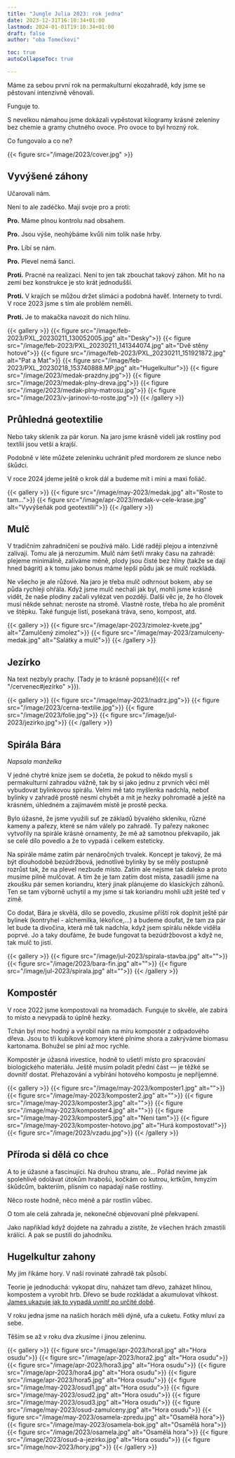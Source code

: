 ```yaml
---
title: "Jungle Julia 2023: rok jedna"
date: 2023-12-31T16:10:34+01:00
lastmod: 2024-01-01T19:10:34+01:00
draft: false
author: "oba Tomečkovi"

toc: true
autoCollapseToc: true

---
```


Máme za sebou první rok na permakulturní ekozahradě, kdy jsme se pěstovaní intenzivně věnovali.

Funguje to.

S nevelkou námahou jsme dokázali vypěstovat kilogramy krásné zeleniny bez chemie a gramy chutného ovoce. Pro ovoce to byl hrozný rok.

Co fungovalo a co ne?

{{< figure src="/image/2023/cover.jpg" >}}

<!--more-->

## Vyvýšené záhony

Učarovali nám.

Není to ale zadéčko. Mají svoje pro a proti:

**Pro.** Máme plnou kontrolu nad obsahem.

**Pro.** Jsou výše, neohýbáme kvůli nim tolik naše hrby.

**Pro.** Líbí se nám.

**Pro.** Plevel nemá šanci.

**Proti.** Pracné na realizaci. Není to jen tak zbouchat takový záhon. Mít ho na zemi bez konstrukce je sto krát jednodušší.

**Proti.** V krajích se můžou držet slimáci a podobná havěť. Internety to tvrdí. V roce 2023 jsme s tím ale problém neměli.

**Proti.** Je to makačka navozit do nich hlínu.

{{< gallery >}}
{{< figure src="/image/feb-2023/PXL_20230211_130052005.jpg" alt="Desky">}}
{{< figure src="/image/feb-2023/PXL_20230211_141344074.jpg" alt="Dvě stěny hotové">}}
{{< figure src="/image/feb-2023/PXL_20230211_151921872.jpg" alt="Pat a Mat">}}
{{< figure src="/image/feb-2023/PXL_20230218_153740888.MP.jpg" alt="Hugelkultur">}}
{{< figure src="/image/2023/medak-prazdny.jpg">}}
{{< figure src="/image/2023/medak-plny-dreva.jpg">}}
{{< figure src="/image/2023/medak-plny-matrosu.jpg">}}
{{< figure src="/image/2023/v-jarinovi-to-roste.jpg">}}
{{< /gallery >}}


## Průhledná geotextilie

Nebo taky skleník za pár korun. Na jaro jsme krásně videli jak rostliny pod textílií jsou vetší a krajší.

Podobně v léte můžete zeleninku uchránit před mordorem ze slunce nebo škůdci.

V roce 2024 jdeme ještě o krok dál a budeme mít i mini a maxi foliáč.

{{< gallery >}}
{{< figure src="/image/may-2023/medak.jpg" alt="Roste to tam...">}}
{{< figure src="/image/apr-2023/medak-v-cele-krase.jpg" alt="Vyvýšeňák pod geotextílií">}}
{{< /gallery >}}

## Mulč

V tradičním zahradničení se používá málo. Lidé raději plejou a intenzivně zalívají. Tomu ale já nerozumím. Mulč nám šetří mraky času na zahradě: plejeme minimálně, zalíváme méně, plody jsou čisté bez hlíny (takže se dají hned bágrit) a k tomu jako bonus máme lepší půdu jak se mulč rozkládá.

Ne všecho je ale růžové. Na jaro je třeba mulč odhrnout bokem, aby se půda rychleji ohřála. Když jsme mulč nechali jak byl, mohli jsme krásně vidět, že naše plodiny začali vylézat ven později. Další věc je, že ho človek musí někde sehnat: neroste na stromě. Vlastně roste, třeba ho ale proměnit ve štěpku. Také funguje listí, posekaná tráva, seno, kompost, atd.

{{< gallery >}}
{{< figure src="/image/apr-2023/zimolez-kvete.jpg" alt="Zamulčený zimolez">}}
{{< figure src="/image/may-2023/zamulceny-medak.jpg" alt="Salátky a mulč">}}
{{< /gallery >}}

## Jezírko

Na text nezbyly prachy. [Tady je to krásně popsané]({{< ref "/cervenec#jezírko" >}}).

{{< gallery >}}
{{< figure src="/image/may-2023/nadrz.jpg">}}
{{< figure src="/image/2023/cerna-textilie.jpg">}}
{{< figure src="/image/2023/folie.jpg">}}
{{< figure src="/image/jul-2023/jezirko.jpg">}}
{{< /gallery >}}

## Spirála Bára
*Napsala manželka*

V jedné chytré knize jsem se dočetla, že pokud to někdo myslí s permakulturní zahradou vážně, tak by si jako jednu z prvních věcí měl vybudovat bylinkovou spirálu. Velmi mě tato myšlenka nadchla, neboť bylinky v zahradě prostě nesmí chybět a mít je hezky pohromadě a ještě na krásném, úhledném a zajímavém místě je prostě pecka.

Bylo úžasné, že jsme využili suť ze základů bývalého skleníku, různé kameny a pařezy, které se nám válely po zahradě. Ty pařezy nakonec vytvořily na spirále krásné ornamenty, že mě až samotnou překvapilo, jak se celé dílo povedlo a že to vypadá i celkem esteticky.

Na spirále máme zatím pár nenáročných trvalek. Koncept je takový, že má být dlouhodobě bezúdržbová, jednotlivé bylinky by se měly postupně rozrůst tak, že na plevel nezbude místo. Zatím ale nejsme tak daleko a proto musíme pilně mulčovat. A tím že je tam zatím dost místa, zasadili jsme na zkoušku pár semen koriandru, který jinak plánujeme do klasických záhonů. Ten se tam výborně uchytil a my jsme si tak koriandru mohli užít ještě teď v zimě.

Co dodat, Bára je skvělá, dílo se povedlo, zkusíme příští rok doplnit ještě pár bylinek (kontryhel - alchemilka, lékořice,…) a budeme doufat, že tam za pár let bude ta divočina, která mě tak nadchla, když jsem spirálu někde viděla poprvé. Jo a taky doufáme, že bude fungovat ta bezúdržbovost a když ne, tak mulč to jistí.

{{< gallery >}}
  {{< figure src="/image/jul-2023/spirala-stavba.jpg" alt="">}}
  {{< figure src="/image/2023/bara-fin.jpg" alt="">}}
  {{< figure src="/image/jul-2023/spirala.jpg" alt="">}}
{{< /gallery >}}

## Kompostér

V roce 2022 jsme kompostovali na hromadách. Funguje to skvěle, ale zabírá to místo a nevypadá to úplně hezky.

Tchán byl moc hodný a vyrobil nám na míru kompostér z odpadového dřeva. Jsou to tři kubíkové komory které plníme shora a zakrýváme biomasu kartonama. Bohužel se plní až moc rychle.

Kompostér je úžasná investice, hodně to ušetří místo pro spracování biologického materiálu. Ještě musím poladit přední část — je těžké se dovnitř dostat. Přehazování a vybírání hotového kompostu je nepříjemné.

{{< gallery >}}
  {{< figure src="/image/may-2023/komposter1.jpg" alt="">}}
  {{< figure src="/image/may-2023/komposter2.jpg" alt="">}}
  {{< figure src="/image/may-2023/komposter3.jpg" alt="">}}
  {{< figure src="/image/may-2023/komposter4.jpg" alt="">}}
  {{< figure src="/image/may-2023/komposter5.jpg" alt="Neni tam">}}
  {{< figure src="/image/may-2023/komposter-hotovo.jpg" alt="Hurá kompostovat!">}}
  {{< figure src="/image/2023/vzadu.jpg">}}
{{< /gallery >}}


## Příroda si dělá co chce

A to je úžasné a fascinující. Na druhou stranu, ale... Pořád nevíme jak spolehlivě odolávat útokům hrabošú, kočkám co kutrou, krtkům, hmyzím škůdcům, bakteriím, plísním co napadají naše rostliny.

Něco roste hodně, něco méně a pár rostlin vůbec.

O tom ale celá zahrada je, nekonečné objevovaní plné překvapení.

Jako napřiklad když dojdete na zahradu a zistíte, že všechen hrách zmastili králíci. A pak se pustili do jahodníku.


## Hugelkultur zahony

My jim říkáme hory. V naší rovinaté zahradě tak působí.

Teorie je jednoduchá: vykopat díru, naházet tam dřevo, zaházet hlínou, kompostem a vyrobit hrb. Dřevo se bude rozkládat a akumulovat vlhkost. [James ukazuje jak to vypadá uvnitř po určité době](https://www.youtube.com/watch?v=JbJIZsVdGxU).

V roku jedna jsme na našich horách měli dýně, ufa a cuketu. Fotky mluví za sebe.

Těším se až v roku dva zkusíme i jinou zeleninu.

{{< gallery >}}
{{< figure src="/image/apr-2023/hora1.jpg" alt="Hora osudu">}}
{{< figure src="/image/apr-2023/hora2.jpg" alt="Hora osudu">}}
{{< figure src="/image/apr-2023/hora3.jpg" alt="Hora osudu">}}
{{< figure src="/image/apr-2023/hora4.jpg" alt="Hora osudu">}}
{{< figure src="/image/apr-2023/hora5.jpg" alt="Hora osudu">}}
{{< figure src="/image/may-2023/osud1.jpg" alt="Hora osudu">}}
{{< figure src="/image/may-2023/osud2.jpg" alt="Hora osudu">}}
{{< figure src="/image/may-2023/osud3.jpg" alt="Hora osudu">}}
{{< figure src="/image/may-2023/osud-zamulceny.jpg" alt="Hora osudu">}}
{{< figure src="/image/may-2023/osamela-zpredu.jpg" alt="Osamělá hora">}}
{{< figure src="/image/may-2023/osamela-bok.jpg" alt="Osamělá hora">}}
{{< figure src="/image/2023/osamela.jpg" alt="Osamělá hora">}}
{{< figure src="/image/2023/osud-a-jezirko.jpg" alt="Hora osudu">}}
{{< figure src="/image/nov-2023/hory.jpg">}}
{{< /gallery >}}
